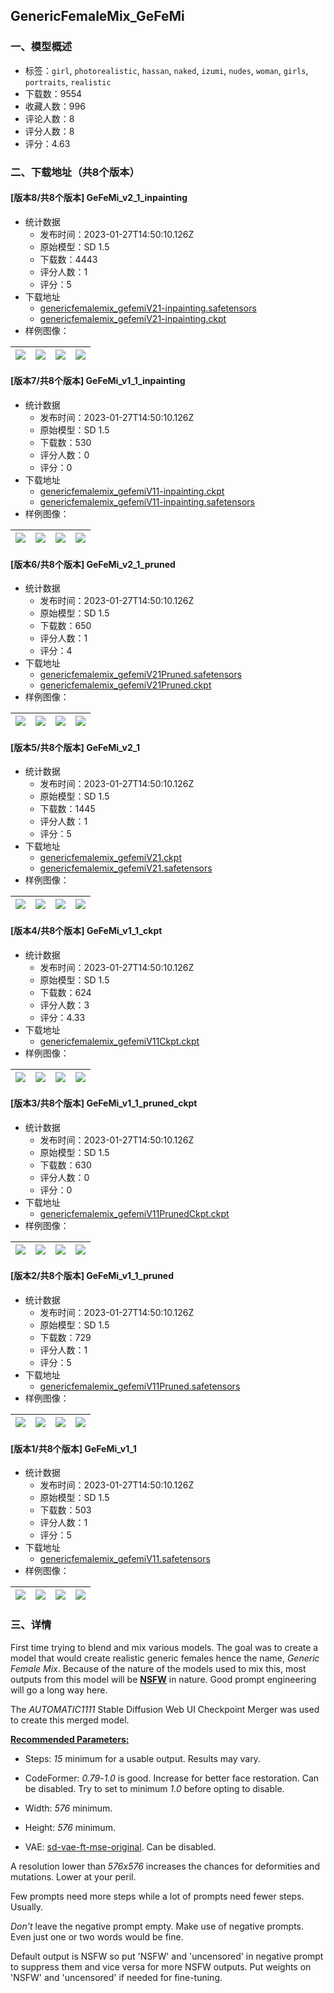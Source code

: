 ## GenericFemaleMix_GeFeMi
### 一、模型概述

- 标签：`girl`, `photorealistic`, `hassan`, `naked`, `izumi`, `nudes`, `woman`, `girls`, `portraits`, `realistic`
- 下载数：9554
- 收藏人数：996
- 评论人数：8
- 评分人数：8
- 评分：4.63

### 二、下载地址（共8个版本）

#### [版本8/共8个版本] GeFeMi_v2_1_inpainting

- 统计数据
  - 发布时间：2023-01-27T14:50:10.126Z
  - 原始模型：SD 1.5
  - 下载数：4443
  - 评分人数：1
  - 评分：5
- 下载地址
  - [genericfemalemix_gefemiV21-inpainting.safetensors](https://civitai.com/api/download/models/6285)
  - [genericfemalemix_gefemiV21-inpainting.ckpt](https://civitai.com/api/download/models/6285?type=Model&format=PickleTensor&size=full&fp=fp16)
- 样例图像：

| <img src="https://image.civitai.com/xG1nkqKTMzGDvpLrqFT7WA/61781445-82ca-4073-ce27-5f6defa1f500/width=450/55523.jpeg" /> | <img src="https://image.civitai.com/xG1nkqKTMzGDvpLrqFT7WA/6234ae92-ecde-4b57-7228-bd17de9c2200/width=450/55522.jpeg" /> | <img src="https://image.civitai.com/xG1nkqKTMzGDvpLrqFT7WA/2cd20b7a-af81-4802-3d3f-4247d389b800/width=450/55521.jpeg" /> | <img src="https://image.civitai.com/xG1nkqKTMzGDvpLrqFT7WA/88683efb-cf83-4b86-e65e-8c9ba540f600/width=450/55520.jpeg" /> |
| ---- | ---- | ---- | ---- |

#### [版本7/共8个版本] GeFeMi_v1_1_inpainting

- 统计数据
  - 发布时间：2023-01-27T14:50:10.126Z
  - 原始模型：SD 1.5
  - 下载数：530
  - 评分人数：0
  - 评分：0
- 下载地址
  - [genericfemalemix_gefemiV11-inpainting.ckpt](https://civitai.com/api/download/models/5981?type=Model&format=PickleTensor&size=full&fp=fp16)
  - [genericfemalemix_gefemiV11-inpainting.safetensors](https://civitai.com/api/download/models/5981)
- 样例图像：

| <img src="https://image.civitai.com/xG1nkqKTMzGDvpLrqFT7WA/bd231f0e-d937-4702-c383-b8d3cd652900/width=450/51078.jpeg" /> | <img src="https://image.civitai.com/xG1nkqKTMzGDvpLrqFT7WA/42fdc788-ea05-4eb7-185d-c67ad4a74f00/width=450/51077.jpeg" /> | <img src="https://image.civitai.com/xG1nkqKTMzGDvpLrqFT7WA/0787d21f-1ccb-46b9-19a4-c8c8c02f8700/width=450/51076.jpeg" /> | <img src="https://image.civitai.com/xG1nkqKTMzGDvpLrqFT7WA/02ddaa0f-5032-4d2b-0b5c-0cffbd819e00/width=450/51075.jpeg" /> |
| ---- | ---- | ---- | ---- |

#### [版本6/共8个版本] GeFeMi_v2_1_pruned

- 统计数据
  - 发布时间：2023-01-27T14:50:10.126Z
  - 原始模型：SD 1.5
  - 下载数：650
  - 评分人数：1
  - 评分：4
- 下载地址
  - [genericfemalemix_gefemiV21Pruned.safetensors](https://civitai.com/api/download/models/5992)
  - [genericfemalemix_gefemiV21Pruned.ckpt](https://civitai.com/api/download/models/5992?type=Pruned%20Model&format=PickleTensor&size=pruned&fp=fp16)
- 样例图像：

| <img src="https://image.civitai.com/xG1nkqKTMzGDvpLrqFT7WA/5146ad71-7337-40b3-00ff-6b24932e2a00/width=450/51157.jpeg" /> | <img src="https://image.civitai.com/xG1nkqKTMzGDvpLrqFT7WA/d093ab7f-6794-415e-2527-8825a2ee7400/width=450/51156.jpeg" /> | <img src="https://image.civitai.com/xG1nkqKTMzGDvpLrqFT7WA/6e7441db-9e47-4b8c-6452-415f43493400/width=450/51155.jpeg" /> | <img src="https://image.civitai.com/xG1nkqKTMzGDvpLrqFT7WA/99c46717-c67a-4f35-79cb-f67dcbcaae00/width=450/51154.jpeg" /> |
| ---- | ---- | ---- | ---- |

#### [版本5/共8个版本] GeFeMi_v2_1

- 统计数据
  - 发布时间：2023-01-27T14:50:10.126Z
  - 原始模型：SD 1.5
  - 下载数：1445
  - 评分人数：1
  - 评分：5
- 下载地址
  - [genericfemalemix_gefemiV21.ckpt](https://civitai.com/api/download/models/5701?type=Model&format=PickleTensor&size=full&fp=fp16)
  - [genericfemalemix_gefemiV21.safetensors](https://civitai.com/api/download/models/5701)
- 样例图像：

| <img src="https://image.civitai.com/xG1nkqKTMzGDvpLrqFT7WA/b832e477-1310-495a-49d0-1e4dfed56900/width=450/46629.jpeg" /> | <img src="https://image.civitai.com/xG1nkqKTMzGDvpLrqFT7WA/18e18155-330d-46cb-2a8a-869283691500/width=450/46628.jpeg" /> | <img src="https://image.civitai.com/xG1nkqKTMzGDvpLrqFT7WA/43c67473-51fe-4b35-8a4d-65d03d5e3300/width=450/46627.jpeg" /> | <img src="https://image.civitai.com/xG1nkqKTMzGDvpLrqFT7WA/38f1bf8d-33a6-41ea-55f0-f150e3bcd900/width=450/46626.jpeg" /> |
| ---- | ---- | ---- | ---- |

#### [版本4/共8个版本] GeFeMi_v1_1_ckpt

- 统计数据
  - 发布时间：2023-01-27T14:50:10.126Z
  - 原始模型：SD 1.5
  - 下载数：624
  - 评分人数：3
  - 评分：4.33
- 下载地址
  - [genericfemalemix_gefemiV11Ckpt.ckpt](https://civitai.com/api/download/models/5376)
- 样例图像：

| <img src="https://image.civitai.com/xG1nkqKTMzGDvpLrqFT7WA/635fb969-6f42-4322-5e20-6ee135d27d00/width=450/42190.jpeg" /> | <img src="https://image.civitai.com/xG1nkqKTMzGDvpLrqFT7WA/2303249d-d2dd-4f6e-05a2-7c3ea0a09a00/width=450/42189.jpeg" /> | <img src="https://image.civitai.com/xG1nkqKTMzGDvpLrqFT7WA/9811ed00-f380-4771-a6e4-938324910200/width=450/42188.jpeg" /> | <img src="https://image.civitai.com/xG1nkqKTMzGDvpLrqFT7WA/f12316ca-1328-40eb-22b1-52b74d8f5a00/width=450/42187.jpeg" /> |
| ---- | ---- | ---- | ---- |

#### [版本3/共8个版本] GeFeMi_v1_1_pruned_ckpt

- 统计数据
  - 发布时间：2023-01-27T14:50:10.126Z
  - 原始模型：SD 1.5
  - 下载数：630
  - 评分人数：0
  - 评分：0
- 下载地址
  - [genericfemalemix_gefemiV11PrunedCkpt.ckpt](https://civitai.com/api/download/models/5197)
- 样例图像：

| <img src="https://image.civitai.com/xG1nkqKTMzGDvpLrqFT7WA/ee409f77-273e-4296-d6d2-6ca0479d5200/width=450/39480.jpeg" /> | <img src="https://image.civitai.com/xG1nkqKTMzGDvpLrqFT7WA/f6f1f5c9-8301-482d-2031-2ab01a888600/width=450/39478.jpeg" /> | <img src="https://image.civitai.com/xG1nkqKTMzGDvpLrqFT7WA/274735b7-de3c-4839-a58f-853ca3c66a00/width=450/39479.jpeg" /> | <img src="https://image.civitai.com/xG1nkqKTMzGDvpLrqFT7WA/2be612fe-1253-40b7-009f-d6d4afee1000/width=450/39476.jpeg" /> |
| ---- | ---- | ---- | ---- |

#### [版本2/共8个版本] GeFeMi_v1_1_pruned

- 统计数据
  - 发布时间：2023-01-27T14:50:10.126Z
  - 原始模型：SD 1.5
  - 下载数：729
  - 评分人数：1
  - 评分：5
- 下载地址
  - [genericfemalemix_gefemiV11Pruned.safetensors](https://civitai.com/api/download/models/4992)
- 样例图像：

| <img src="https://image.civitai.com/xG1nkqKTMzGDvpLrqFT7WA/47e7c452-5edd-4bb5-e4e0-ec77cb115200/width=450/36299.jpeg" /> | <img src="https://image.civitai.com/xG1nkqKTMzGDvpLrqFT7WA/66319380-d3c0-4953-1af9-23a748e2e800/width=450/36298.jpeg" /> | <img src="https://image.civitai.com/xG1nkqKTMzGDvpLrqFT7WA/abe5052e-859c-406f-e1c7-eacf1b66b100/width=450/36297.jpeg" /> | <img src="https://image.civitai.com/xG1nkqKTMzGDvpLrqFT7WA/9d2a3d62-e511-4d06-2f3e-979663f34c00/width=450/36296.jpeg" /> |
| ---- | ---- | ---- | ---- |

#### [版本1/共8个版本] GeFeMi_v1_1

- 统计数据
  - 发布时间：2023-01-27T14:50:10.126Z
  - 原始模型：SD 1.5
  - 下载数：503
  - 评分人数：1
  - 评分：5
- 下载地址
  - [genericfemalemix_gefemiV11.safetensors](https://civitai.com/api/download/models/4696)
- 样例图像：

| <img src="https://image.civitai.com/xG1nkqKTMzGDvpLrqFT7WA/8f0ad5b7-fd62-4882-4cce-e85f8d14ce00/width=450/33135.jpeg" /> | <img src="https://image.civitai.com/xG1nkqKTMzGDvpLrqFT7WA/2e95eef9-e586-4cda-46d3-7ba4ef0c7700/width=450/33154.jpeg" /> | <img src="https://image.civitai.com/xG1nkqKTMzGDvpLrqFT7WA/5590f792-ca9d-49cd-81c7-53e8cf32d500/width=450/33153.jpeg" /> | <img src="https://image.civitai.com/xG1nkqKTMzGDvpLrqFT7WA/1ed86e16-a7a8-41d3-8e23-d45f61469800/width=450/33152.jpeg" /> |
| ---- | ---- | ---- | ---- |


### 三、详情
<p>First time trying to blend and mix various models. The goal was to create a model that would create realistic generic females hence the name, <em>Generic Female Mix</em>. Because of the nature of the models used to mix this, most outputs from this model will be <strong><u>NSFW</u></strong> in nature. Good prompt engineering will go a long way here.</p><p></p><p>The <em>AUTOMATIC1111</em> Stable Diffusion Web UI Checkpoint Merger was used to create this merged model.</p><p></p><p><strong><u>Recommended Parameters:</u></strong></p><ul><li><p>Steps: <em>15</em> minimum for a usable output. Results may vary.</p></li><li><p>CodeFormer: <em>0.79</em>-<em>1.0</em> is good. Increase for better face restoration. Can be disabled. Try to set to minimum <em>1.0</em> before opting to disable.</p></li><li><p>Width: <em>576</em> minimum.</p></li><li><p>Height: <em>576</em> minimum.</p></li><li><p>VAE: <a target="_blank" rel="ugc" href="https://huggingface.co/stabilityai/sd-vae-ft-mse-original/tree/main">sd-vae-ft-mse-original</a>. Can be disabled.</p></li></ul><p></p><p>A resolution lower than <em>576x576</em> increases the chances for deformities and mutations. Lower at your peril.</p><p>Few prompts need more steps while a lot of prompts need fewer steps. Usually.</p><p><em>Don't</em> leave the negative prompt empty. Make use of negative prompts. Even just one or two words would be fine.</p><p>Default output is NSFW so put 'NSFW' and 'uncensored' in negative prompt to suppress them and vice versa for more NSFW outputs. Put weights on 'NSFW' and 'uncensored' if needed for fine-tuning.</p>